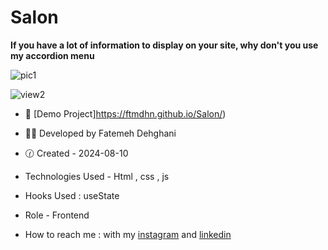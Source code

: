 # Salon

**If you have a lot of information to display on your site, why don't you use my accordion menu**

![pic1](https://github.com/user-attachments/assets/3c5540c2-3a27-4132-92ea-3fb6bcb5a6c2)

![view2](![view2](https://github.com/user-attachments/assets/ede4d018-719f-4a26-a163-b73c681e166b))

- 🐾 [Demo Project]https://ftmdhn.github.io/Salon/)

- 👩‍💻 Developed by Fatemeh Dehghani 

- 🕜 Created - 2024-08-10

- Technologies Used - Html , css , js

- Hooks Used : useState 

- Role - Frontend

- How to reach me : with my [instagram](https://www.instagram.com/ftm.dehgni/) and [linkedin](https://www.linkedin.com/in/fatemeh-dehghani-060973314/)

